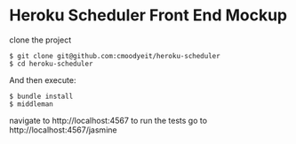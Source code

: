# Heroku Scheduler Front End Mockup

clone the project

    $ git clone git@github.com:cmoodyeit/heroku-scheduler
    $ cd heroku-scheduler

And then execute:

    $ bundle install
    $ middleman

navigate to http://localhost:4567
to run the tests go to http://localhost:4567/jasmine
